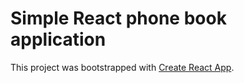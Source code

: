 # Simple React phone book application

This project was bootstrapped with [Create React App](https://github.com/facebook/create-react-app).

